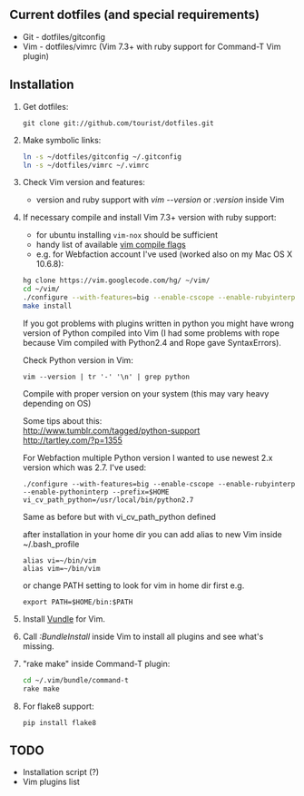 ## Current dotfiles (and special requirements)

* Git - dotfiles/gitconfig  
* Vim - dotfiles/vimrc (Vim 7.3+ with ruby support for Command-T Vim plugin)

## Installation

1. Get dotfiles:

    ```
    git clone git://github.com/tourist/dotfiles.git
    ```

2. Make symbolic links:
       
    ```bash
    ln -s ~/dotfiles/gitconfig ~/.gitconfig  
    ln -s ~/dotfiles/vimrc ~/.vimrc
    ```

3. Check Vim version and features:
   * version and ruby support with *vim --version* or *:version* inside Vim

4. If necessary compile and install Vim 7.3+ version with ruby support:
   * for ubuntu installing ```vim-nox``` should be sufficient
   * handy list of available [vim compile flags]
   * e.g. for Webfaction account I've used (worked also on my Mac OS X 10.6.8):

    ```bash
    hg clone https://vim.googlecode.com/hg/ ~/vim/
    cd ~/vim/
    ./configure --with-features=big --enable-cscope --enable-rubyinterp --enable-pythoninterp --prefix=$HOME --with-python-config-dir=/usr/local/lib/python2.7/config
    make install
    ```
    
    If you got problems with plugins written in python you might have wrong version of Python compiled into Vim (I had some problems with rope because Vim compiled with Python2.4 and Rope gave SyntaxErrors).
    
    Check Python version in Vim:
    ```
    vim --version | tr '-' '\n' | grep python
    ```
    
    Compile with proper version on your system (this may vary heavy depending on OS)
    
    Some tips about this:  
    http://www.tumblr.com/tagged/python-support  
    http://tartley.com/?p=1355
    
    For Webfaction multiple Python version I wanted to use newest 2.x version which was 2.7. I've used:
    ```
    ./configure --with-features=big --enable-cscope --enable-rubyinterp --enable-pythoninterp --prefix=$HOME vi_cv_path_python=/usr/local/bin/python2.7
    ```
    Same as before but with vi_cv_path_python defined
    
    after installation in your home dir you can add alias to new Vim inside ~/.bash_profile
    
    ```
    alias vi=~/bin/vim
    alias vim=~/bin/vim
    ```
    
    or change PATH setting to look for vim in home dir first e.g.
    
    ```
    export PATH=$HOME/bin:$PATH
    ```

5. Install [Vundle] for Vim.

6. Call *:BundleInstall* inside Vim to install all plugins and see what's missing.

7. "rake make" inside Command-T plugin:

    ```bash
    cd ~/.vim/bundle/command-t
    rake make
    ```

8. For flake8 support:

    ```
    pip install flake8
    ```

## TODO

* Installation script (?)
* Vim plugins list

[Vundle]:https://github.com/gmarik/vundle
[vim compile flags]:http://drchip.0sites.net/astronaut/vim/vimfeat.html
